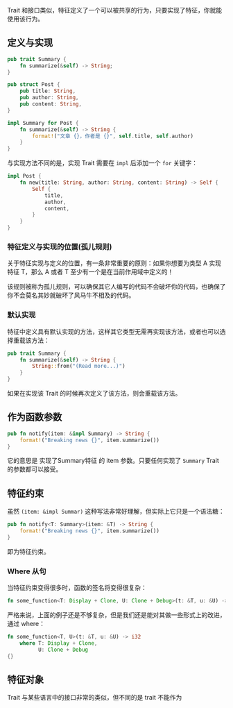Trait 和接口类似，特征定义了一个可以被共享的行为，只要实现了特征，你就能使用该行为。

## 定义与实现

```rust
pub trait Summary {
    fn summarize(&self) -> String;
}

pub struct Post {
    pub title: String,
    pub author: String,
    pub content: String,
}

impl Summary for Post {
    fn summarize(&self) -> String {
        format!("文章 {}，作者是 {}", self.title, self.author)
    }
}
```

与实现方法不同的是，实现 Trait 需要在 `impl` 后添加一个 `for` 关键字：

```rust
impl Post {
    fn new(title: String, author: String, content: String) -> Self {
        Self {
            title,
            author,
            content,
        }
    }
}
```

### 特征定义与实现的位置(孤儿规则)

关于特征实现与定义的位置，有一条非常重要的原则：如果你想要为类型 A 实现特征 T，那么 A 或者 T 至少有一个是在当前作用域中定义的！

该规则被称为孤儿规则，可以确保其它人编写的代码不会破坏你的代码，也确保了你不会莫名其妙就破坏了风马牛不相及的代码。

### 默认实现

特征中定义具有默认实现的方法，这样其它类型无需再实现该方法，或者也可以选择重载该方法：

```rust
pub trait Summary {
    fn summarize(&self) -> String {
        String::from("(Read more...)")
    }
}
```

如果在实现该 Trait 的时候再次定义了该方法，则会重载该方法。

## 作为函数参数

```rust
pub fn notify(item: &impl Summary) -> String {
    format!("Breaking news {}", item.summarize())
}
```

它的意思是 实现了Summary特征 的 item 参数。只要任何实现了 `Summary` Trait 的参数都可以接受。

## 特征约束

虽然 `(item: &impl Summar)` 这种写法非常好理解，但实际上它只是一个语法糖：

```rust
pub fn notify<T: Summary>(item: &T) -> String {
    format!("Breaking news {}", item.summarize())
}
```

即为特征约束。

### Where 从句

当特征约束变得很多时，函数的签名将变得很复杂：

```rust
fn some_function<T: Display + Clone, U: Clone + Debug>(t: &T, u: &U) -> i32 {}
```

严格来说，上面的例子还是不够复杂，但是我们还是能对其做一些形式上的改进，通过 where：

```rust
fn some_function<T, U>(t: &T, u: &U) -> i32
    where T: Display + Clone,
          U: Clone + Debug
{}
```

## 特征对象

Trait 与某些语言中的接口非常的类似，但不同的是 trait 不能作为